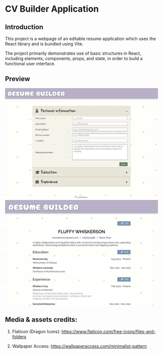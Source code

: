 # CV Builder Application
## Introduction 

This project is a webpage of an editable resume application which uses the React library and is bundled using Vite.

The project primarily demonstrates use of basic structures in React, including elements, components, props, and state, in order to build a functional user interface.

## Preview

[![CV App](./src/assets/demo1.png)](https://resume-builder-yuliana-r.netlify.app/)
[![CV App](./src/assets/demo2.png)](https://resume-builder-yuliana-r.netlify.app/)

## Media & assets credits:

1. Flaticon (Dragon Icons): https://www.flaticon.com/free-icons/files-and-folders

2. Wallpaper Access: https://wallpaperaccess.com/minimalist-pattern 